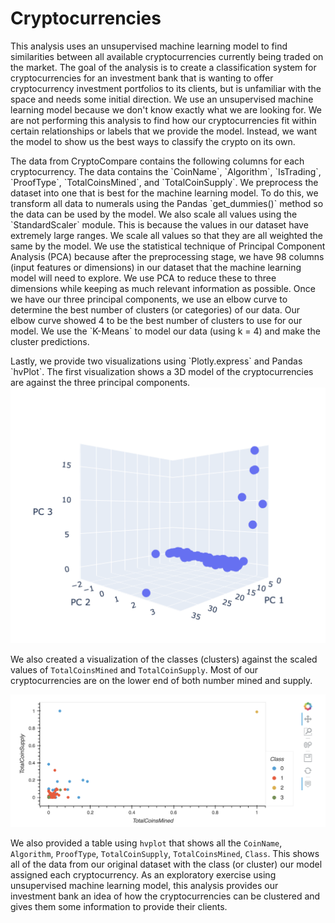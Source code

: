 # Cryptocurrencies

<p>This analysis uses an unsupervised machine learning model to find similarities between all available cryptocurrencies currently being traded on the market. The goal of the analysis is to create a classification system for cryptocurrencies for an investment bank that is wanting to offer cryptocurrency investment portfolios to its clients, but is unfamiliar with the space and needs some initial direction. We use an unsupervised machine learning model because we don't know exactly what we are looking for. We are not performing this analysis to find how our cryptocurrencies fit within certain relationships or labels that we provide the model. Instead, we want the model to show us the best ways to classify the crypto on its own. </p>

<p>The data from CryptoCompare contains the following columns for each cryptocurrency. The data contains the `CoinName`, `Algorithm`, `IsTrading`, `ProofType`, `TotalCoinsMined`, and `TotalCoinSupply`. We preprocess the dataset into one that is best for the machine learning model. To do this, we transform all data to numerals using the Pandas `get_dummies()` method so the data can be used by the model. We also scale all values using the `StandardScaler` module. This is because the values in our dataset have extremely large ranges. We scale all values so that they are all weighted the same by the model. 
We use the statistical technique of Principal Component Analysis (PCA) because after the preprocessing stage, we have 98 columns (input features or dimensions) in our dataset that the machine learning model will need to explore. We use PCA to reduce these to three dimensions while keeping as much relevant information as possible. Once we have our three principal components, we use an elbow curve to determine the best number of clusters (or categories) of our data. Our elbow curve showed 4 to be the best number of clusters to use for our model. We use the `K-Means` to model our data (using k = 4) and make the cluster predictions.</p>

<p>Lastly, we provide two visualizations using `Plotly.express` and Pandas `hvPlot`. The first visualization shows a 3D model of the cryptocurrencies are against the three principal components.

<img src="images/3d.png">

 We also created a visualization of the classes (clusters) against the scaled values of `TotalCoinsMined` and `TotalCoinSupply`. Most of our cryptocurrencies are on the lower end of both number mined and supply. 

<img src="images/hvplot.png">

We also provided a table using `hvplot` that shows all the `CoinName`, `Algorithm`, `ProofType`, `TotalCoinSupply`, `TotalCoinsMined`, `Class`. This shows all of the data from our original dataset with the class (or cluster) our model assigned each cryptocurrency. As an exploratory exercise using unsupervised machine learning model, this analysis provides our investment bank an idea of how the cryptocurrencies can be clustered and gives them some information to provide their clients. </p>
